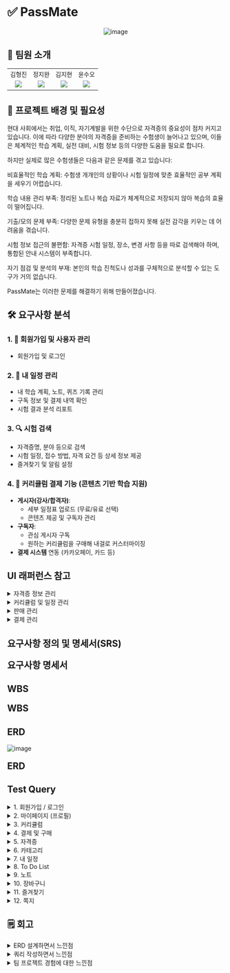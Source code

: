 # ✅ PassMate
<p align = "center">
    <img width="438" alt="image" src="https://github.com/user-attachments/assets/2d8e93b3-4fa4-4125-9b46-f832d358ea2f" />
</p>

## 👥 팀원 소개
<table>
    <tr>
    <td align="center"> 김형진</td>
    <td align="center"> 정지완</td>
    <td align="center"> 김지현</td>
    <td align="center"> 윤수오</td>
  </tr>
  <tr>
    <td align="center"><a href="https://github.com/JeaPple" target="_blank"><img src="https://img.shields.io/badge/GitHub-181717?style=flat-square&logo=github&logoColor=white"/></a>
    </td>
    <td align="center"><a href="https://github.com/FOJF" target="_blank"><img src="https://img.shields.io/badge/GitHub-181717?style=flat-square&logo=github&logoColor=white"/></a>
    </td>
    <td align="center"><a href="https://github.com/Jihyeon0804" target="_blank"><img src="https://img.shields.io/badge/GitHub-181717?style=flat-square&logo=github&logoColor=white"/></a> 
    </td>
    <td align="center"><a href="https://github.com/SuOhYoon" target="_blank"><img src="https://img.shields.io/badge/GitHub-181717?style=flat-square&logo=github&logoColor=white"/></a>
    </td>
  </tr>
</table>

## 📌 프로젝트 배경 및 필요성
현대 사회에서는 취업, 이직, 자기계발을 위한 수단으로 자격증의 중요성이 점차 커지고 있습니다. 이에 따라 다양한 분야의 자격증을 준비하는 수험생이 늘어나고 있으며, 이들은 체계적인 학습 계획, 실전 대비, 시험 정보 등의 다양한 도움을 필요로 합니다.

하지만 실제로 많은 수험생들은 다음과 같은 문제를 겪고 있습니다:

비효율적인 학습 계획: 수험생 개개인의 상황이나 시험 일정에 맞춘 효율적인 공부 계획을 세우기 어렵습니다.

학습 내용 관리 부족: 정리된 노트나 복습 자료가 체계적으로 저장되지 않아 복습의 효율이 떨어집니다.

기출/모의 문제 부족: 다양한 문제 유형을 충분히 접하지 못해 실전 감각을 키우는 데 어려움을 겪습니다.

시험 정보 접근의 불편함: 자격증 시험 일정, 장소, 변경 사항 등을 따로 검색해야 하며, 통합된 안내 시스템이 부족합니다.

자기 점검 및 분석의 부재: 본인의 학습 진척도나 성과를 구체적으로 분석할 수 있는 도구가 거의 없습니다.

PassMate는 이러한 문제를 해결하기 위해 만들어졌습니다.

## 🛠 요구사항 분석 

### 1. 👤 회원가입 및 사용자 관리
- 회원가입 및 로그인

### 2. 🙋 내 일정 관리
- 내 학습 계획, 노트, 퀴즈 기록 관리
- 구독 정보 및 결제 내역 확인
- 시험 결과 분석 리포트

### 3. 🔍 시험 검색
- 자격증명, 분야 등으로 검색
- 시험 일정, 접수 방법, 자격 요건 등 상세 정보 제공
- 즐겨찾기 및 알림 설정

### 4. 🔔 커리큘럼 결제 기능 (콘텐츠 기반 학습 지원)
- **게시자(강사/합격자)**:
  - 세부 일정표 업로드 (무료/유료 선택)
  - 콘텐츠 제공 및 구독자 관리
- **구독자**:
  - 관심 게시자 구독
  - 원하는 커리큘럼을 구매해 내걸로 커스터마이징
- **결제 시스템** 연동 (카카오페이, 카드 등)

## UI 래퍼런스 참고
<details>
    <summary> 자격증 정보 관리 </summary>
        <img width="1006" alt="스크린샷 2025-06-09 오후 12 06 06" src="https://github.com/user-attachments/assets/0e531d3d-e801-42f6-b1cd-941314646bfa" />
        <img width="905" alt="스크린샷 2025-06-09 오후 12 06 17" src="https://github.com/user-attachments/assets/db0218c5-6f72-46c0-8f18-a4346c0d376e" />    
</details>
<details>
    <summary> 커리큘럼 및 일정 관리 </summary>
        <img width="1439" alt="스크린샷 2025-06-09 오후 12 32 29" src="https://github.com/user-attachments/assets/463d27d3-6f34-4ffb-aec0-766d6fcf4450" />
        <img width="449" alt="스크린샷 2025-06-09 오후 12 39 04" src="https://github.com/user-attachments/assets/7f24b53e-c5d5-4ec7-a310-f758dcb7454a" />
</details>
<details>
    <summary> 판매 관리 </summary>
         <img width="1439" alt="스크린샷 2025-06-09 오후 12 32 29" src="https://github.com/user-attachments/assets/ce38aa06-5ae0-47e0-84c9-f44d28baad58" />
</details>
<details>
    <summary> 결제 관리 </summary>
        <img width="730" alt="스크린샷 2025-06-09 오후 12 33 59" src="https://github.com/user-attachments/assets/ab917747-273d-4909-b25d-3d845ad37ce1" />
</details>

## 요구사항 정의 및 명세서(SRS)
<div style="font-size: 1.5em; font-weight: bold; margin-top: 20px;">
  <a href='[https://docs.google.com/spreadsheets/d/1azD9ngW6ANW52FXT8A1tjiuJfzOj7GC8E5NayK5wBeg/edit?gid=1725882102#gid=1725882102](https://docs.google.com/spreadsheets/d/1_HHbkM-qIh_VRlckDM2gnEV2z01KgckhMvfeGRZ-UAQ/edit?gid=809966690#gid=809966690)' style="text-decoration: none; color: inherit;">
    요구사항 명세서
  </a>
</div>

## WBS
<div style="font-size: 1.5em; font-weight: bold; margin-top: 20px;">
  <a href='https://docs.google.com/spreadsheets/d/1azD9ngW6ANW52FXT8A1tjiuJfzOj7GC8E5NayK5wBeg/edit?gid=688805274#gid=688805274' style="text-decoration: none; color: inherit;">
    WBS
  </a>
</div>


## ERD

   <img width="1069" alt="image" src="https://github.com/user-attachments/assets/6542dcdf-0ea8-4090-bc7c-f7163ef0e6c4" />

<div style="font-size: 1.5em; font-weight: bold; margin-top: 20px;">
  <a href='[https://www.erdcloud.com/d/CjT9RaDnSCdBeAjtK](https://www.erdcloud.com/d/fRviLvokK3rgCy2iS)' style="text-decoration: none; color: inherit;">
    ERD
  </a>
</div>

## Test Query
<details>
  <summary>1. 회원가입 / 로그인</summary>

  <details><summary>회원가입</summary>
    <img src="https://github.com/user-attachments/assets/905684d8-1e4c-470e-8b24-2f6bdf2c5a73" width="800">
  </details>

  <details><summary>로그인</summary>
    <img src="https://github.com/user-attachments/assets/280d6228-bcf0-4ddd-9c45-5c45cc55dfe1" width="700">
    <img src="https://github.com/user-attachments/assets/0de1b5fe-d939-4061-9b58-8d3b26799f0c" width="700">
  </details>

  <details><summary>로그아웃</summary>
  </details>

  <details><summary>회원 탈퇴</summary>
    <img src="https://github.com/user-attachments/assets/e875af3b-45e4-446f-90ab-2a9a21cf4e33" width="800">
  </details>
</details>

<details>
  <summary>2. 마이페이지 (프로필)</summary>

  <details><summary>내 정보 조회</summary>
    <img src="https://github.com/user-attachments/assets/1f33cedf-ad52-41cd-be79-e0b0fa2f9221" width="700">
    <img src="https://github.com/user-attachments/assets/83284145-b9e6-4514-b7dd-5f24d06c5b13" width="800">
  </details>

  <details><summary>내 정보 수정</summary>
    <img src="https://github.com/user-attachments/assets/3364f673-022a-48c9-beef-9561510e14b3" width="700">
    <img src="https://github.com/user-attachments/assets/67a54979-78a2-4570-b554-3105f775fb97" width="800">
  </details>

  <details><summary>정산일 설정</summary>
    <img src="https://github.com/user-attachments/assets/7c3e03fa-0711-4828-9051-c73b41090178" width="800">
    <img src="https://github.com/user-attachments/assets/75430c4c-f2a6-40c4-a540-93bec6151d75" width="800">
  </details>

  <details><summary>정산 조회</summary>
    <img src="https://github.com/user-attachments/assets/76427e65-de72-41e5-9efb-3caba149b8e2" width="800">
    <img src="https://github.com/user-attachments/assets/3cbd738e-9c88-4d09-bed5-1893f9113fe7" width="800">
  </details>

  <details><summary>정산 처리</summary>
    <img src="https://github.com/user-attachments/assets/d0f75016-1415-4d92-8c1e-38734dd3127b" width="800">
    <img src="https://github.com/user-attachments/assets/07692d63-9a11-4a74-9e82-b9e2f96408c8" width="800">
  </details>
</details>

<details>
  <summary>3. 커리큘럼</summary>

  <details><summary>등록</summary><img src="https://github.com/user-attachments/assets/89123429-849b-48c0-bb0f-74e76b52bc9e" width="1000"></details>
  <details><summary>수정</summary><img src="https://github.com/user-attachments/assets/e4d900fe-6002-46da-8218-0746e735a7ea" width="1000"></details>
  <details><summary>삭제</summary><img src="https://github.com/user-attachments/assets/a3789f59-59f5-49ed-bcbf-c9c2ad61d014" width="1000"></details>
  <details><summary>조회</summary><img src="https://github.com/user-attachments/assets/c193ac66-2167-4cb9-8c77-d062181f9c0f" width="1000"></details>

</details>

<details>
  <summary>4. 결제 및 구매</summary>

  <details><summary>결제 수단 추가</summary><img src="images/payment/1_결제 수단 추가.png"></details>
  <details><summary>결제 수단 삭제</summary><img src="images/payment/2_결제 수단 삭제.png"></details>

  <details><summary>환불</summary>
    <br>구매내역 조회
    <img src="images/payment/3_환불가능여부 포함한 구매내역 조회.png">
    <br>환불처리
    <img src="images/payment/3_환불처리.png">
  </details>

  <details><summary>구매 가능한 커리큘럼 조회</summary><img src="images/payment/4_구매가능한커리큘럼조회.png"></details>
  <details><summary>구매</summary><img src="images/payment/5_구매.png"></details>
  <details><summary>구매 확정</summary>
    <br>자동 확정 전
    <img src="images/payment/6_자동 구매 확정 처리 전.png">
    <br>자동 확정 후
    <img src="images/payment/6_자동 구매 확정 처리 후.png">
    <br>수동 확정 후
    <img src="images/payment/6_수동 구매 확정 처리 후.png">
  </details>
  <details><summary>결제 내역 조회</summary><img src="images/payment/7_결제 내역 조회.png"></details>

</details>

<details>
  <summary>5. 자격증</summary>

  <details><summary>상세 정보 조회</summary><img src="https://github.com/user-attachments/assets/1e025b24-89b8-4f2a-8d63-48db3acc54ff" width="1000"></details>
  <details><summary>생성</summary><img src="https://github.com/user-attachments/assets/aa0b4308-8f43-4a77-9003-1f313cab1811" width="1000"></details>
  <details><summary>수정</summary>
    <img src="https://github.com/user-attachments/assets/43ec2d01-4a17-4e14-8366-ea428dee7ddd" width="1000">
    <img src="https://github.com/user-attachments/assets/5d56f7cd-ca0d-4ce1-ba4a-4f28b7de00c6" width="1000">
    <img src="https://github.com/user-attachments/assets/dac157eb-6e2e-414c-b758-d5979bab9805" width="1000">
  </details>
  <details><summary>삭제</summary><img src="https://github.com/user-attachments/assets/224b7904-9d72-478f-bfcc-19a957828165" width="1000"></details>

</details>

<details>
  <summary>6. 카테고리</summary>

  <details><summary>조회</summary><img src="https://github.com/user-attachments/assets/d146fc08-ee53-4840-b1d7-8053e5bb9695" width="1000"></details>
  <details><summary>생성</summary><img src="https://github.com/user-attachments/assets/e72f66bc-80c4-4521-a0fe-5e12cb1f1327" width="1000"></details>
  <details><summary>수정</summary><img src="https://github.com/user-attachments/assets/2d7ee1da-b215-431d-b0f6-1b647fbb9d4e" width="1000"></details>
  <details><summary>삭제</summary><img src="https://github.com/user-attachments/assets/26f8eace-62b2-422d-b016-8e6f1b7c2ac6" width="1000"></details>

</details>

<details>
  <summary>7. 내 일정</summary>

  <details><summary>일정 생성</summary>
    <img src="https://github.com/user-attachments/assets/e616b3e3-dca6-4da9-b3e2-3d67bccb671d" width="700">
    <img src="https://github.com/user-attachments/assets/98ebe52e-50a9-414a-8670-d690d60b1a40" width="1000">
  </details>
  <details><summary>일정 수정</summary><img src="https://github.com/user-attachments/assets/e788603e-ca61-452e-80ca-364d442cb8a3" width="700"></details>
  <details><summary>일정 삭제</summary><img src="https://github.com/user-attachments/assets/bca8c057-7142-4356-a745-012fa4470dd8" width="600"></details>
  <details><summary>카테고리 선택</summary><img src="https://github.com/user-attachments/assets/b4bf4536-4997-4fa8-aaee-2e74ec257073" width="800"></details>
  <details><summary>복습 주기 / 회차 선택</summary><img src="https://github.com/user-attachments/assets/957e2ab2-e7f3-4f99-b3c9-db58193e6d17" width="700"></details>

</details>

<details>
  <summary>8. To Do List</summary>

  <details><summary>생성</summary><img src="https://github.com/user-attachments/assets/275bc846-55a0-497c-a9fc-91d3ce648e03" width="600"></details>
  <details><summary>수정</summary><img src="https://github.com/user-attachments/assets/d51eb9b1-1a54-4f17-b913-552dc86c62a2" width="700"></details>
  <details><summary>삭제</summary><img src="https://github.com/user-attachments/assets/33861377-4f84-4981-88db-c6f5ee4aa859" width="500"></details>

</details>

<details>
  <summary>9. 노트</summary>

  <details><summary>생성</summary><img src="https://github.com/user-attachments/assets/03293543-9916-4fee-8cc0-7aa7cacfa769" width="700"></details>
  <details><summary>수정</summary><img src="https://github.com/user-attachments/assets/7ad1eb89-859b-4008-898a-3c9c0f20bc2c" width="800"></details>
  <details><summary>삭제</summary><img src="https://github.com/user-attachments/assets/20fbfdb3-4cbd-4331-a044-4fcf5560b1f8" width="800"></details>

</details>

<details>
  <summary>10. 장바구니</summary>

  <details><summary>커리큘럼 추가</summary><img src="https://github.com/user-attachments/assets/3dc350ea-c8f5-4eb7-8e9d-63915d5cbf5e" width="1000"></details>
  <details><summary>커리큘럼 삭제</summary><img src="https://github.com/user-attachments/assets/86b78e73-ef83-4d3e-850e-40c2abebe9c9" width="1000"></details>

</details>

<details>
  <summary>11. 즐겨찾기</summary>

  <details><summary>설정</summary>
    <img src="https://github.com/user-attachments/assets/576b05ae-e430-4255-84e0-6f68195263aa" width="800">
    <img src="https://github.com/user-attachments/assets/b5ad1452-1de1-448a-a1cc-31ec2a7a2d47" width="800">
  </details>

  <details><summary>해제</summary>
    <img src="https://github.com/user-attachments/assets/c15424a1-aa57-4f47-a4a1-cca1443e1fe0" width="800">
    <img src="https://github.com/user-attachments/assets/65fc9219-b538-4086-8751-2aff804ed6ed" width="800">
  </details>

</details>

<details>
  <summary>12. 쪽지</summary>

  <details><summary>쪽지 보내기</summary>
    <img src="https://github.com/user-attachments/assets/ff059368-6602-48e8-af0b-13496783c9ca" width="800">
    <img src="https://github.com/user-attachments/assets/f7ebb20c-586b-4830-97f4-6900ce7a3d1e" width="800">
  </details>

  <details><summary>쪽지함 새로고침</summary>
    <img src="https://github.com/user-attachments/assets/a8cc9c0e-415e-41e7-acd1-5e669d73362b" width="800">
    <img src="https://github.com/user-attachments/assets/9eeadf8a-abac-4cde-9b00-6908258cb93d" width="800">
  </details>

  <details><summary>쪽지 읽기</summary>
    <img src="https://github.com/user-attachments/assets/208d709b-d868-4eea-8c67-23b46049267e" width="800">
    <img src="https://github.com/user-attachments/assets/e9b2df96-679f-444a-9385-56acc6cb9b6c" width="800">
  </details>

  <details><summary>쪽지 삭제</summary>
    <img src="https://github.com/user-attachments/assets/09e4377c-40f5-4ddf-8dec-0273d22d87cf" width="700">
    <img src="https://github.com/user-attachments/assets/1a6bc304-f82e-4577-b400-295b336075f2" width="800">
  </details>

</details>

## 🗒️ 회고
<details>
    <summary>ERD 설계하면서 느낀점</summary>
    
이번 프로젝트에서 ERD를 설계하며 가장 많이 고민했던 부분은  
**사용자가 구매한 커리큘럼을 어떻게 학습 캘린더에 반영할 것인가**에 대한 구조였습니다.

### 🔍 초기에 고려한 방식

초기 설계에서는 사용자가 커리큘럼을 구매하면,  
**판매자의 일정 데이터를 전부 복사**한 뒤 `content` 컬럼을 추가하여  
**사용자가 자유롭게 수정할 수 있는 구조**로 구성했습니다.

✅ 장점

- 사용자 자유도 보장  

⚠️ 그러나 다음과 같은 문제가 발생했습니다:  
- 데이터 중복  
- 커리큘럼 버전 불일치  
- 유지보수의 어려움  

---

### 🔄 설계 변경 방향

이러한 문제를 해결하기 위해 설계를 변경하였습니다.

- **커리큘럼은 하나의 원본 데이터만 유지**  
- **사용자 캘린더에서는 해당 커리큘럼을 참조하여 연결**  
- 필요 시 사용자 정의 정보만 별도 저장하여 관리

이 방식은 **데이터 정합성 유지**, **유지보수 간소화**, **버전 관리 용이성** 등의 이점을 가져왔습니다.


---

### 💡 배운 점과 향후 방향

이 경험을 통해 단순히 테이블 구조만 고려하는 것이 아닌,  
**사용자 경험, 비즈니스 흐름, 유지보수 관점까지 고려한 설계**가 얼마나 중요한지를 체감할 수 있었습니다.

앞으로는 단순 기능 구현을 넘어 **운영 시나리오**, **사용자 행동 흐름**, **데이터의 확장성과 지속 가능성** 모두 고려한 **실용적인 데이터 모델링**을 목표로 설계해나갈 것입니다.
</details>
<details>
    <summary>쿼리 작성하면서 느낀점</summary>
    
### 🛠️ 프로시저 기반 쿼리 설계
이번 프로젝트에서는 단순한 조회나 조건 필터링을 넘어서,  
**반복적인 비즈니스 로직을 데이터베이스 레벨에서 효율적으로 처리하기 위해**  
**프로시저 중심의 쿼리 구조**를 설계하였습니다.


---

### 🔁 복잡한 로직 처리 구조
프로시저 내부에서는 단순 CRUD를 넘어서 다음과 같은 제어 흐름을 포함하였습니다:

- 흐름 제어: `IF`, `CASE`  
- 반복 처리: `LOOP`, `WHILE`

이를 통해 복합적인 시나리오도 SQL 단에서 유연하게 처리할 수 있었습니다.

---

#### ✅ 체감한 장점

이 과정을 통해 다음과 같은 프로시저의 장점을 직접 경험할 수 있었습니다:

- 💡 **재사용성** 향상  
- 📦 **로직 일관성** 유지  
- ⚙️ **서버 부하 감소**  
- 🔄 **복잡한 로직 통합 처리** 가능

단순히 SQL을 작성하는 수준을 넘어서,  
**실제 서비스 흐름과 운영 효율성을 고려한 설계 사고력**을 기를 수 있었습니다.

---

### 🔭 앞으로의 방향
앞으로는 프로시저에 더해 다음과 같은 SQL 기능들도  
**상황에 맞게 적절히 활용할 수 있도록 역량을 강화**하고자 합니다:

- ⚡ 트리거 (`TRIGGER`)  
- 📅 이벤트 (`EVENT`)  
- 🔄 커서 (`CURSOR`)  

실제 운영 시나리오에 유용하게 적용할 수 있는 **고급 SQL 기능 활용 능력**을 키워나갈 계획입니다.

</details>
<details>
    <summary>팀 프로젝트 경험에 대한 느낀점</summary>
이번 데이터베이스 설계 프로젝트를 진행하며 팀원 모두 다양한 관점에서 고민하고 협력함으로써  
설계의 완성도를 높일 수 있었습니다.

### 💡 테스트 쿼리와 시나리오 기반 검증

초기에는 단순한 CRUD 위주의 테스트 쿼리에 집중하였지만,  
실제로 발생할 수 있는 시나리오를 고려하지 않은 채 **격리된 테이블만 검증**하는 한계를 느꼈습니다.

이후에는 **여러 테이블 간의 관계를 고려한 가상의 상황**을 설정하고,  
**복합적인 조인 쿼리**를 통해 더 실전적인 테스트 케이스를 작성하는 방향으로 전환하였습니다.  
이를 통해 테스트의 깊이와 실효성을 높일 수 있었습니다.

---

### 🤝 협업을 통한 더 나은 설계

팀 프로젝트로 진행하면서 설계 과정에서 발생한 다양한 문제들을  
**팀원들과 적극적으로 공유하고 의견을 나누는 과정**을 통해,  
개인적으로는 떠올리기 어려웠던 **다양한 아이디어와 해결책**을 얻을 수 있었습니다.

그 결과 **더 완성도 높은 구조로 개선**할 수 있었고,  
DB 설계에 대한 **사고력과 실무적인 이해도**를 키울 수 있는 소중한 경험이 되었습니다.

---

### 🎯 설계의 복잡성과 소통의 중요성
초기에는 "DB만 설계하면 되겠지"라는 안일한 생각도 있었지만,  
설계 과정에서 마주하는 **다양한 문제 상황을 해결해 나가는 과정**에서  
DB 설계가 결코 단순하지 않음을 절실히 느꼈습니다.

특히 프로그램 없이 DB에 직접 데이터를 삽입하고 검증하면서,  
**개발 도구의 편리성과 자동화의 중요성** 또한 깊이 있게 체감할 수 있었습니다.

---

### 🙌 마무리하며
모든 팀원들이 맡은 역할을 책임감 있게 수행했고,  
**소통과 협업이 원활하게 이루어졌기에 프로젝트를 성공적으로 마무리**할 수 있었습니다.

끝까지 함께 고민하고, 서로를 믿으며 달려준 팀원들에게  
**진심으로 감사드립니다.**
</details>
